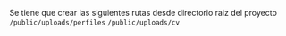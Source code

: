 Se tiene que crear las siguientes rutas desde directorio raiz del proyecto
```/public/uploads/perfiles```
```/public/uploads/cv```